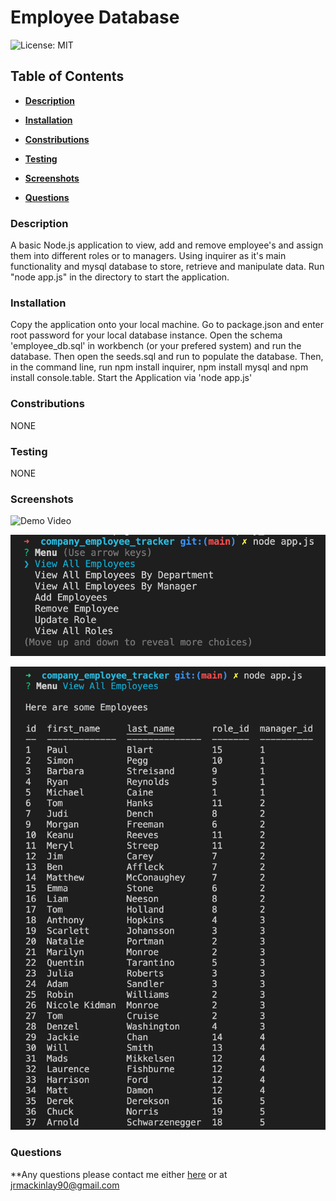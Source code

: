 # Employee Database

![License: MIT](https://img.shields.io/badge/License-MIT-yellow.svg)

## Table of Contents

* **[Description](#Description)**

* **[Installation](#Installation)**

* **[Constributions](#Contributions)**

* **[Testing](#Testing)**

* **[Screenshots](#Screenshots)**

* **[Questions](#Questions)**


### Description

A basic Node.js application to view, add and remove employee's and assign them into different roles or to managers. Using inquirer as it's main functionality and mysql database to store, retrieve and manipulate data. Run "node app.js" in the directory to start the application.


### Installation

Copy the application onto your local machine. 
Go to package.json and enter root password for your local database instance. 
Open the schema 'employee_db.sql' in workbench (or your prefered system) and run the database.
Then open the seeds.sql and run to populate the database.
Then, in the command line, run npm install inquirer, npm install mysql and npm install console.table.
Start the Application via 'node app.js'


### Constributions

NONE


### Testing

NONE

### Screenshots

![Demo Video](Assets/demo_gif.gif)

![Menu View](Assets/menu.png)

![View Employees](Assets/view.png)

### Questions

**Any questions please contact me either [here](https://github.com/tallglassof-milkjake) or at jrmackinlay90@gmail.com
